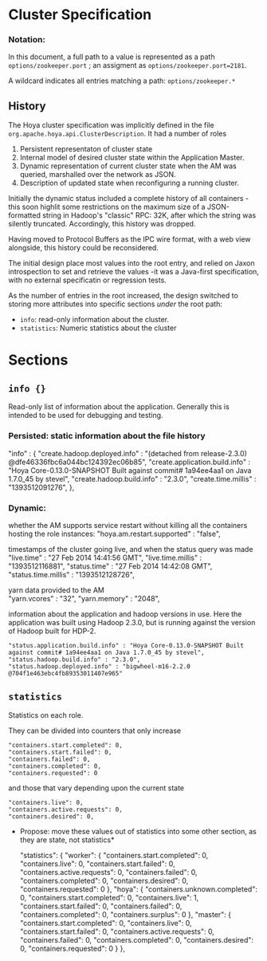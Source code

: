 <!---
  Licensed under the Apache License, Version 2.0 (the "License");
  you may not use this file except in compliance with the License.
  You may obtain a copy of the License at
  
   http://www.apache.org/licenses/LICENSE-2.0
  
  Unless required by applicable law or agreed to in writing, software
  distributed under the License is distributed on an "AS IS" BASIS,
  WITHOUT WARRANTIES OR CONDITIONS OF ANY KIND, either express or implied.
  See the License for the specific language governing permissions and
  limitations under the License. See accompanying LICENSE file.
-->
  
# Cluster Specification

### Notation: 

In this document, a full path to a value is represented as a path 
`options/zookeeper.port`  ; an assigment as  `options/zookeeper.port=2181`.

A wildcard indicates all entries matching a path: `options/zookeeper.*`


## History

The Hoya cluster specification was implicitly defined in the file
`org.apache.hoya.api.ClusterDescription`. It had a number of roles

1. Persistent representaton of cluster state
1. Internal model of desired cluster state within the Application Master.
1. Dynamic representation of current cluster state when the AM
was queried, marshalled over the network as JSON.
1. Description of updated state when reconfiguring a running cluster.

Initially the dynamic status included a complete history of all containers
-this soon highlit some restrictions on the maximum size of a JSON-formatted
string in Hadoop's "classic" RPC: 32K, after which the string was silently
truncated. Accordingly, this history was dropped.

Having moved to Protocol Buffers as the IPC wire format, with a web view
alongside, this history could be reconsidered.

The initial design place most values into the root entry, and relied
on Jaxon introspection to set and retrieve the values -it was a
Java-first specification, with no external specificatin or regression tests.

As the number of entries in the root increased, the design switched to storing
more attributes into specific sections *under* the root path:

* `info`: read-only information about the cluster.
* `statistics`: Numeric statistics about the cluster

# Sections

## `info {}`

Read-only list of information about the application. Generally this is
intended to be used for debugging and testing.

### Persisted: static information about the file history
 
  "info" : {
    "create.hadoop.deployed.info" : "(detached from release-2.3.0) @dfe46336fbc6a044bc124392ec06b85",
    "create.application.build.info" : "Hoya Core-0.13.0-SNAPSHOT Built against commit# 1a94ee4aa1 on Java 1.7.0_45 by stevel",
    "create.hadoop.build.info" : "2.3.0",
    "create.time.millis" : "1393512091276",
  },
 
 
### Dynamic: 
 
 
 whether the AM supports service restart without killing all the containers hosting
 the role instances:
    "hoya.am.restart.supported" : "false",
    
    
 timestamps of the cluster going live, and when the status query was made   
    "live.time" : "27 Feb 2014 14:41:56 GMT",
    "live.time.millis" : "1393512116881",
    "status.time" : "27 Feb 2014 14:42:08 GMT",
    "status.time.millis" : "1393512128726",
    
  yarn data provided to the AM  
    "yarn.vcores" : "32",
    "yarn.memory" : "2048",
  
  information about the application and hadoop versions in use. Here
  the application was built using Hadoop 2.3.0, but is running against the version
  of Hadoop built for HDP-2.
  
    "status.application.build.info" : "Hoya Core-0.13.0-SNAPSHOT Built against commit# 1a94ee4aa1 on Java 1.7.0_45 by stevel",
    "status.hadoop.build.info" : "2.3.0",
    "status.hadoop.deployed.info" : "bigwheel-m16-2.2.0 @704f1e463ebc4fb89353011407e965"
 
 ## `statistics`
 
 Statistics on each role. 
 
 They can be divided into counters that only increase

    "containers.start.completed": 0,
    "containers.start.failed": 0,
    "containers.failed": 0,
    "containers.completed": 0,
    "containers.requested": 0

and those that vary depending upon the current state

    "containers.live": 0,
    "containers.active.requests": 0,
    "containers.desired": 0,


* Propose: move these values out of statistics into some other section, as they
are state, not statistics*
 
     "statistics": {
       "worker": {
         "containers.start.completed": 0,
         "containers.live": 0,
         "containers.start.failed": 0,
         "containers.active.requests": 0,
         "containers.failed": 0,
         "containers.completed": 0,
         "containers.desired": 0,
         "containers.requested": 0
       },
       "hoya": {
         "containers.unknown.completed": 0,
         "containers.start.completed": 0,
         "containers.live": 1,
         "containers.start.failed": 0,
         "containers.failed": 0,
         "containers.completed": 0,
         "containers.surplus": 0
       },
       "master": {
         "containers.start.completed": 0,
         "containers.live": 0,
         "containers.start.failed": 0,
         "containers.active.requests": 0,
         "containers.failed": 0,
         "containers.completed": 0,
         "containers.desired": 0,
         "containers.requested": 0
       }
     },
    
